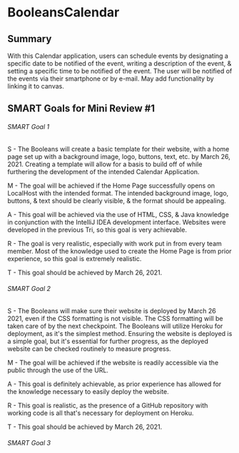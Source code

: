 # BooleansCalendar

## Summary

With this Calendar application, users can schedule events by designating a specific date to be notified of the event, writing a description of the event, & setting a specific time to be notified of the event. The user will be notified of the events via their smartphone or by e-mail. May add functionality by linking it to canvas.

## SMART Goals for Mini Review #1

###### SMART Goal 1

S - The Booleans will create a basic template for their website, with a home page set up with a background image, logo, buttons, text, etc. by March 26, 2021. Creating a template will allow for a basis to build off of while furthering the development of the intended Calendar Application.

M - The goal will be achieved if the Home Page successfully opens on LocalHost with the intended format. The intended background image, logo, buttons, & text should be clearly visible, & the format should be appealing.

A - This goal will be achieved via the use of HTML, CSS, & Java knowledge in conjunction with the IntelliJ IDEA development interface. Websites were developed in the previous Tri, so this goal is very achievable.

R - The goal is very realistic, especially with work put in from every team member. Most of the knowledge used to create the Home Page is from prior experience, so this goal is extremely realistic.

T - This goal should be achieved by March 26, 2021.

###### SMART Goal 2

S - The Booleans will make sure their website is deployed by March 26 2021, even if the CSS formatting is not visible. The CSS formatting will be taken care of by the next checkpoint. The Booleans will utilize Heroku for deployment, as it's the simplest method. Ensuring the website is deployed is a simple goal, but it's essential for further progress, as the deployed website can be checked routinely to measure progress.

M - The goal will be achieved if the website is readily accessible via the public through the use of the URL.

A - This goal is definitely achievable, as prior experience has allowed for the knowledge necessary to easily deploy the website.

R - This goal is realistic, as the presence of a GitHub repository with working code is all that's necessary for deployment on Heroku.

T - This goal should be achieved by March 26, 2021.

###### SMART Goal 3
